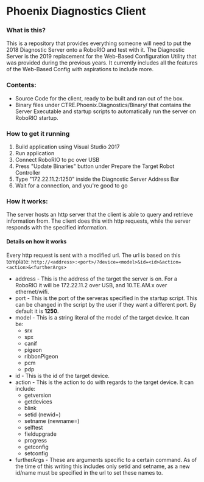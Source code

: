 # Phoenix Diagnostics Client

### What is this?
This is a repository that provides everything someone will need to put the 2018 Diagnostic Server onto a RoboRIO and test with it. The Diagnostic Server is the 2019 replacement for the Web-Based Configuration Utility that was provided during the previous years. It currently includes all the features of the Web-Based Config with aspirations to include more.

### Contents:
 - Source Code for the client, ready to be built and ran out of the box.
 - Binary files under CTRE.Phoenix.Diagnostics/Binary/ that contains the Server Executable and startup scripts to automatically run the server on RoboRIO startup.

### How to get it running
1. Build application using Visual Studio 2017
2. Run application
3. Connect RoboRIO to pc over USB
4. Press "Update Binaries" button under Prepare the Target Robot Controller
5. Type "172.22.11.2:1250" inside the Diagnostic Server Address Bar
6. Wait for a connection, and you're good to go

### How it works:
The server hosts an http server that the client is able to query and retrieve information from. The client does this with http requests, while the server responds with the specified information.

#### Details on how it works
Every http request is sent with a modified url. The url is based on this template:
`http://<address>:<port>/?device=<model>&id=<id>&action=<action>&<furtherArgs>`
 - address - This is the address of the target the server is on. For a RoboRIO it will be 172.22.11.2 over USB, and 10.TE.AM.x over ethernet/wifi.
 - port - This is the port of the serveras specified in the startup script. This can be changed in the script by the user if they want a different port. By default it is **1250**.
 - model - This is a string literal of the model of the target device. It can be: 
    - srx
    - spx
    - canif
    - pigeon
    - ribbonPigeon
    - pcm
    - pdp
 - id - This is the id of the target device.
 - action - This is the action to do with regards to the target device. It can include:
    - getversion
    - getdevices
    - blink
    - setid (newid=)
    - setname (newname=)
    - selftest
    - fieldupgrade
    - progress
    - getconfig
    - setconfig
 - furtherArgs - These are arguments specific to a certain command. As of the time of this writing this includes only setid and setname, as a new id/name must be specified in the url to set these names to.

